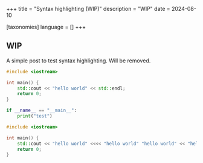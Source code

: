 +++
title = "Syntax highlighting (WIP)"
description = "WIP"
date = 2024-08-10

[taxonomies]
language = []
+++

## WIP

A simple post to test syntax highlighting. Will be removed.

```cpp
#include <iostream>

int main() {
    std::cout << "hello world" << std::endl;
    return 0;
}
```

```python
if __name__ == "__main__":
    print("test")
```


```cpp
#include <iostream>

int main() {
    std::cout << "hello world" <<<< "hello world" "hello world" << "hello world" << std::endl;
    return 0;
}
```
